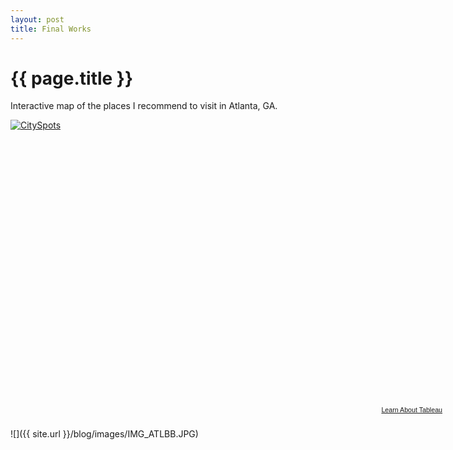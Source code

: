 ```yaml
---
layout: post
title: Final Works
---
```


{{ page.title }}
================

<p class="meta">

Interactive map of the places I recommend to visit in Atlanta, GA.   

<script type='text/javascript' src='https://public.tableausoftware.com/javascripts/api/viz_v1.js'></script><div class='tableauPlaceholder' style='width: 699px; height: 458px;'><noscript><a href='#'><img alt='CitySpots ' src='https:&#47;&#47;publicrevizit.tableausoftware.com&#47;static&#47;images&#47;My&#47;MyCityATL&#47;CitySpots&#47;1_rss.png' style='border: none' /></a></noscript><object class='tableauViz' width='699' height='458' style='display:none;'><param name='host_url' value='https%3A%2F%2Fpublic.tableausoftware.com%2F' /> <param name='site_root' value='' /><param name='name' value='MyCityATL&#47;CitySpots' /><param name='tabs' value='no' /><param name='toolbar' value='yes' /><param name='static_image' value='https:&#47;&#47;publicrevizit.tableausoftware.com&#47;static&#47;images&#47;My&#47;MyCityATL&#47;CitySpots&#47;1.png' /> <param name='animate_transition' value='yes' /><param name='display_static_image' value='yes' /><param name='display_spinner' value='yes' /><param name='display_overlay' value='yes' /><param name='display_count' value='yes' /></object></div><div style='width:699px;height:22px;padding:0px 10px 0px 0px;color:black;font:normal 8pt verdana,helvetica,arial,sans-serif;'><div style='float:right; padding-right:8px;'><a href='http://www.tableausoftware.com/public/about-tableau-products?ref=https://public.tableausoftware.com/views/MyCityATL/CitySpots' target='_blank'>Learn About Tableau</a></div></div>
![]({{ site.url }}/blog/images/IMG_ATLBB.JPG)
